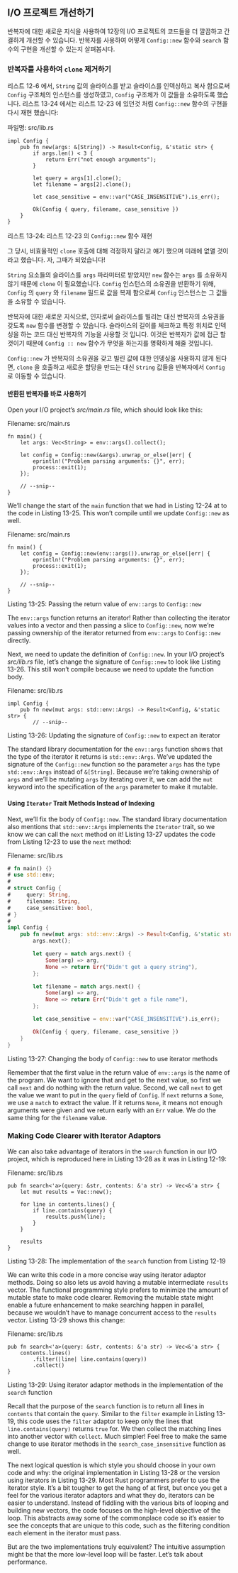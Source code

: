 ## I/O 프로젝트 개선하기

반복자에 대한 새로운 지식을 사용하여 12장의 I/O 프로젝트의 코드들을 더 깔끔하고
간결하게 개선할 수 있습니다. 반복자를 사용하여 어떻게 `Config::new` 함수와
`search` 함수의 구현을 개선할 수 있는지 살펴봅시다.


### 반복자를 사용하여 `clone` 제거하기

리스트 12-6 에서, `String` 값의 슬라이스를 받고 슬라이스를 인덱싱하고 복사
함으로써 `Config` 구조체의 인스턴스를 생성하였고, `Config` 구조체가 이 값들을
소유하도록 했습니다. 리스트 13-24 에서는 리스트 12-23 에 있던것 처럼
`Config::new` 함수의 구현을 다시 재현 했습니다:

<span class="filename">파일명: src/lib.rs</span>

```rust,ignore
impl Config {
    pub fn new(args: &[String]) -> Result<Config, &'static str> {
        if args.len() < 3 {
            return Err("not enough arguments");
        }

        let query = args[1].clone();
        let filename = args[2].clone();

        let case_sensitive = env::var("CASE_INSENSITIVE").is_err();

        Ok(Config { query, filename, case_sensitive })
    }
}
```

<span class="caption">리스트 13-24: 리스트 12-23 의 `Config::new` 함수 재현
</span>

그 당시, 비효율적인 `clone` 호출에 대해 걱정하지 말라고 얘기 했으며 미래에
없앨 것이라고 했습니다. 자, 그때가 되었습니다!

`String` 요소들의 슬라이스를 `args` 파라미터로 받았지만 `new` 함수는 `args` 를
소유하지 않기 때문에 `clone` 이 필요했습니다. `Config` 인스턴스의 소유권을
반환하기 위해, `Config` 의 `query` 와 `filename` 필드로 값을 복제 함으로써
`Config` 인스턴스는 그 값들을 소유할 수 있습니다.

반복자에 대한 새로운 지식으로, 인자로써 슬라이스를 빌리는 대신 반복자의 소유권을
갖도록 `new` 함수를 변경할 수 있습니다. 슬라이스의 길이를 체크하고 특정 위치로
인덱싱을 하는 코드 대신 반복자의 기능을 사용할 것 입니다. 이것은 반복자가 값에
접근 할 것이기 때문에 `Config :: new` 함수가 무엇을 하는지를 명확하게 해줄
것입니다.

`Config::new` 가 반복자의 소유권을 갖고 빌린 값에 대한 인뎅싱을 사용하지 않게
된다면, `clone` 을 호출하고 새로운 할당을 만드는 대신 `String` 값들을 반복자에서
`Config` 로 이동할 수 있습니다.


#### 반환된 반복자를 바로 사용하기

Open your I/O project’s *src/main.rs* file, which should look like this:

<span class="filename">Filename: src/main.rs</span>

```rust,ignore
fn main() {
    let args: Vec<String> = env::args().collect();

    let config = Config::new(&args).unwrap_or_else(|err| {
        eprintln!("Problem parsing arguments: {}", err);
        process::exit(1);
    });

    // --snip--
}
```

We’ll change the start of the `main` function that we had in Listing 12-24 at
to the code in Listing 13-25. This won’t compile until we update `Config::new`
as well.

<span class="filename">Filename: src/main.rs</span>

```rust,ignore
fn main() {
    let config = Config::new(env::args()).unwrap_or_else(|err| {
        eprintln!("Problem parsing arguments: {}", err);
        process::exit(1);
    });

    // --snip--
}
```

<span class="caption">Listing 13-25: Passing the return value of `env::args` to
`Config::new`</span>

The `env::args` function returns an iterator! Rather than collecting the
iterator values into a vector and then passing a slice to `Config::new`, now
we’re passing ownership of the iterator returned from `env::args` to
`Config::new` directly.

Next, we need to update the definition of `Config::new`. In your I/O project’s
*src/lib.rs* file, let’s change the signature of `Config::new` to look like
Listing 13-26. This still won’t compile because we need to update the function
body.

<span class="filename">Filename: src/lib.rs</span>

```rust,ignore
impl Config {
    pub fn new(mut args: std::env::Args) -> Result<Config, &'static str> {
        // --snip--
```

<span class="caption">Listing 13-26: Updating the signature of `Config::new` to
expect an iterator</span>

The standard library documentation for the `env::args` function shows that the
type of the iterator it returns is `std::env::Args`. We’ve updated the
signature of the `Config::new` function so the parameter `args` has the type
`std::env::Args` instead of `&[String]`. Because we’re taking ownership of
`args` and we’ll be mutating `args` by iterating over it, we can add the `mut`
keyword into the specification of the `args` parameter to make it mutable.

#### Using `Iterator` Trait Methods Instead of Indexing

Next, we’ll fix the body of `Config::new`. The standard library documentation
also mentions that `std::env::Args` implements the `Iterator` trait, so we know
we can call the `next` method on it! Listing 13-27 updates the code from
Listing 12-23 to use the `next` method:

<span class="filename">Filename: src/lib.rs</span>

```rust
# fn main() {}
# use std::env;
#
# struct Config {
#     query: String,
#     filename: String,
#     case_sensitive: bool,
# }
#
impl Config {
    pub fn new(mut args: std::env::Args) -> Result<Config, &'static str> {
        args.next();

        let query = match args.next() {
            Some(arg) => arg,
            None => return Err("Didn't get a query string"),
        };

        let filename = match args.next() {
            Some(arg) => arg,
            None => return Err("Didn't get a file name"),
        };

        let case_sensitive = env::var("CASE_INSENSITIVE").is_err();

        Ok(Config { query, filename, case_sensitive })
    }
}
```

<span class="caption">Listing 13-27: Changing the body of `Config::new` to use
iterator methods</span>

Remember that the first value in the return value of `env::args` is the name of
the program. We want to ignore that and get to the next value, so first we call
`next` and do nothing with the return value. Second, we call `next` to get the
value we want to put in the `query` field of `Config`. If `next` returns a
`Some`, we use a `match` to extract the value. If it returns `None`, it means
not enough arguments were given and we return early with an `Err` value. We do
the same thing for the `filename` value.

### Making Code Clearer with Iterator Adaptors

We can also take advantage of iterators in the `search` function in our I/O
project, which is reproduced here in Listing 13-28 as it was in Listing 12-19:

<span class="filename">Filename: src/lib.rs</span>

```rust,ignore
pub fn search<'a>(query: &str, contents: &'a str) -> Vec<&'a str> {
    let mut results = Vec::new();

    for line in contents.lines() {
        if line.contains(query) {
            results.push(line);
        }
    }

    results
}
```

<span class="caption">Listing 13-28: The implementation of the `search`
function from Listing 12-19</span>

We can write this code in a more concise way using iterator adaptor methods.
Doing so also lets us avoid having a mutable intermediate `results` vector. The
functional programming style prefers to minimize the amount of mutable state to
make code clearer. Removing the mutable state might enable a future enhancement
to make searching happen in parallel, because we wouldn’t have to manage
concurrent access to the `results` vector. Listing 13-29 shows this change:

<span class="filename">Filename: src/lib.rs</span>

```rust,ignore
pub fn search<'a>(query: &str, contents: &'a str) -> Vec<&'a str> {
    contents.lines()
        .filter(|line| line.contains(query))
        .collect()
}
```

<span class="caption">Listing 13-29: Using iterator adaptor methods in the
implementation of the `search` function</span>

Recall that the purpose of the `search` function is to return all lines in
`contents` that contain the `query`. Similar to the `filter` example in Listing
13-19, this code uses the `filter` adaptor to keep only the lines that
`line.contains(query)` returns `true` for. We then collect the matching lines
into another vector with `collect`. Much simpler! Feel free to make the same
change to use iterator methods in the `search_case_insensitive` function as
well.

The next logical question is which style you should choose in your own code and
why: the original implementation in Listing 13-28 or the version using
iterators in Listing 13-29. Most Rust programmers prefer to use the iterator
style. It’s a bit tougher to get the hang of at first, but once you get a feel
for the various iterator adaptors and what they do, iterators can be easier to
understand. Instead of fiddling with the various bits of looping and building
new vectors, the code focuses on the high-level objective of the loop. This
abstracts away some of the commonplace code so it’s easier to see the concepts
that are unique to this code, such as the filtering condition each element in
the iterator must pass.

But are the two implementations truly equivalent? The intuitive assumption
might be that the more low-level loop will be faster. Let’s talk about
performance.
